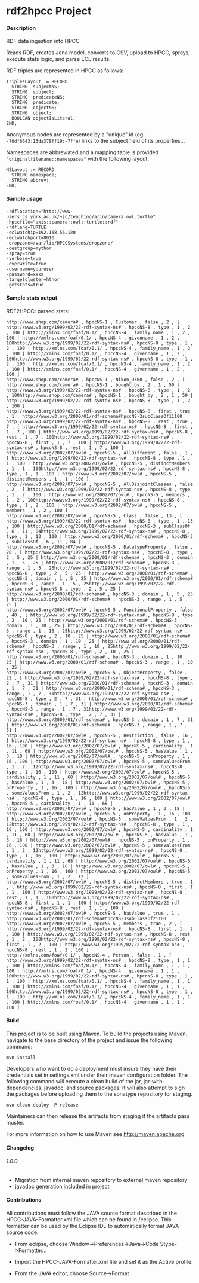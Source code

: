 rdf2hpcc Project
=======================

#### Description
RDF data ingestion into HPCC

Reads RDF, creates Jena model, converts to CSV, upload to HPCC, sprays, execute stats logic, and parse ECL results.

RDF triples are represented in HPCC as follows:

```
TriplesLayout := RECORD
  STRING  subjectNS;
  STRING  subject;
  STRING  predicateNS;
  STRING  predicate;
  STRING  objectNS;
  STRING  object;
  BOOLEAN objectIsLiteral;
END;
```

Anonymous nodes are represented by a "unique" id (eg: `-70df6643:13da378ff19:-7ffe`) links to the subject field of its properties...

Namespaces are abbreviated and a mapping table is provided `"originalfilename::namespaces"` with the following layout:


```
NSLayout := RECORD
  STRING namespace;
  STRING abbrev;
END;
```
 
#### Sample usage
```
-rdflocation="http://www-users.cs.york.ac.uk/~jc/teaching/arin/camera.owl.turtle" 
-hpccfile="axis::camera::owl::turtle::rdf"
-rdflang=TURTLE
-eclwatchip=192.168.56.120
-eclwatchport=8010
-dropzone=/var/lib/HPCCSystems/dropzone/
-destgroup=mythor
-spray=true
-verbose=true
-overwrite=true
-username=youruser
-password=xxxx
-targetcluster=hthor
-getstats=true
```

#### Sample stats output
RDF2HPCC: parsed stats: 

```
http://www.shop.com/camera# , hpccNS-1 , Customer , false , 2 , [ http://www.w3.org/1999/02/22-rdf-syntax-ns# , hpccNS-8 , type , 1 , 2 , 100 | http://xmlns.com/foaf/0.1/ , hpccNS-4 , family_name , 1 , 2 , 100 | http://xmlns.com/foaf/0.1/ , hpccNS-4 , givenname , 1 , 2 , 100http://www.w3.org/1999/02/22-rdf-syntax-ns# , hpccNS-8 , type , 1 , 2 , 100 | http://xmlns.com/foaf/0.1/ , hpccNS-4 , family_name , 1 , 2 , 100 | http://xmlns.com/foaf/0.1/ , hpccNS-4 , givenname , 1 , 2 , 100http://www.w3.org/1999/02/22-rdf-syntax-ns# , hpccNS-8 , type , 1 , 2 , 100 | http://xmlns.com/foaf/0.1/ , hpccNS-4 , family_name , 1 , 2 , 100 | http://xmlns.com/foaf/0.1/ , hpccNS-4 , givenname , 1 , 2 , 100 ]
http://www.shop.com/camera# , hpccNS-1 , Nikon_D300 , false , 2 , [ http://www.shop.com/camera# , hpccNS-1 , bought_by , 2 , 1 , 50 | http://www.w3.org/1999/02/22-rdf-syntax-ns# , hpccNS-8 , type , 1 , 2 , 100http://www.shop.com/camera# , hpccNS-1 , bought_by , 2 , 1 , 50 | http://www.w3.org/1999/02/22-rdf-syntax-ns# , hpccNS-8 , type , 1 , 2 , 100 ]
http://www.w3.org/1999/02/22-rdf-syntax-ns# , hpccNS-8 , first , true , 1 , http://www.w3.org/2000/01/rdf-schema#hpccNS-3subClassOf11100
http://www.w3.org/1999/02/22-rdf-syntax-ns# , hpccNS-8 , rest , true , 7 , [ http://www.w3.org/1999/02/22-rdf-syntax-ns# , hpccNS-8 , first , 1 , 7 , 100 | http://www.w3.org/1999/02/22-rdf-syntax-ns# , hpccNS-8 , rest , 1 , 7 , 100http://www.w3.org/1999/02/22-rdf-syntax-ns# , hpccNS-8 , first , 1 , 7 , 100 | http://www.w3.org/1999/02/22-rdf-syntax-ns# , hpccNS-8 , rest , 1 , 7 , 100 ]
http://www.w3.org/2002/07/owl# , hpccNS-5 , AllDifferent , false , 1 , [ http://www.w3.org/1999/02/22-rdf-syntax-ns# , hpccNS-8 , type , 1 , 1 , 100 | http://www.w3.org/2002/07/owl# , hpccNS-5 , distinctMembers , 1 , 1 , 100http://www.w3.org/1999/02/22-rdf-syntax-ns# , hpccNS-8 , type , 1 , 1 , 100 | http://www.w3.org/2002/07/owl# , hpccNS-5 , distinctMembers , 1 , 1 , 100 ]
http://www.w3.org/2002/07/owl# , hpccNS-5 , AllDisjointClasses , false , 2 , [ http://www.w3.org/1999/02/22-rdf-syntax-ns# , hpccNS-8 , type , 1 , 2 , 100 | http://www.w3.org/2002/07/owl# , hpccNS-5 , members , 1 , 2 , 100http://www.w3.org/1999/02/22-rdf-syntax-ns# , hpccNS-8 , type , 1 , 2 , 100 | http://www.w3.org/2002/07/owl# , hpccNS-5 , members , 1 , 2 , 100 ]
http://www.w3.org/2002/07/owl# , hpccNS-5 , Class , false , 13 , [ http://www.w3.org/1999/02/22-rdf-syntax-ns# , hpccNS-8 , type , 1 , 13 , 100 | http://www.w3.org/2000/01/rdf-schema# , hpccNS-3 , subClassOf , 6 , 11 , 84http://www.w3.org/1999/02/22-rdf-syntax-ns# , hpccNS-8 , type , 1 , 13 , 100 | http://www.w3.org/2000/01/rdf-schema# , hpccNS-3 , subClassOf , 6 , 11 , 84 ]
http://www.w3.org/2002/07/owl# , hpccNS-5 , DatatypeProperty , false , 20 , [ http://www.w3.org/1999/02/22-rdf-syntax-ns# , hpccNS-8 , type , 2 , 5 , 25 | http://www.w3.org/2000/01/rdf-schema# , hpccNS-3 , domain , 1 , 5 , 25 | http://www.w3.org/2000/01/rdf-schema# , hpccNS-3 , range , 1 , 5 , 25http://www.w3.org/1999/02/22-rdf-syntax-ns# , hpccNS-8 , type , 2 , 5 , 25 | http://www.w3.org/2000/01/rdf-schema# , hpccNS-3 , domain , 1 , 5 , 25 | http://www.w3.org/2000/01/rdf-schema# , hpccNS-3 , range , 1 , 5 , 25http://www.w3.org/1999/02/22-rdf-syntax-ns# , hpccNS-8 , type , 2 , 5 , 25 | http://www.w3.org/2000/01/rdf-schema# , hpccNS-3 , domain , 1 , 5 , 25 | http://www.w3.org/2000/01/rdf-schema# , hpccNS-3 , range , 1 , 5 , 25 ]
http://www.w3.org/2002/07/owl# , hpccNS-5 , FunctionalProperty , false , 40 , [ http://www.w3.org/1999/02/22-rdf-syntax-ns# , hpccNS-8 , type , 2 , 10 , 25 | http://www.w3.org/2000/01/rdf-schema# , hpccNS-3 , domain , 1 , 10 , 25 | http://www.w3.org/2000/01/rdf-schema# , hpccNS-3 , range , 1 , 10 , 25http://www.w3.org/1999/02/22-rdf-syntax-ns# , hpccNS-8 , type , 2 , 10 , 25 | http://www.w3.org/2000/01/rdf-schema# , hpccNS-3 , domain , 1 , 10 , 25 | http://www.w3.org/2000/01/rdf-schema# , hpccNS-3 , range , 1 , 10 , 25http://www.w3.org/1999/02/22-rdf-syntax-ns# , hpccNS-8 , type , 2 , 10 , 25 | http://www.w3.org/2000/01/rdf-schema# , hpccNS-3 , domain , 1 , 10 , 25 | http://www.w3.org/2000/01/rdf-schema# , hpccNS-3 , range , 1 , 10 , 25 ]
http://www.w3.org/2002/07/owl# , hpccNS-5 , ObjectProperty , false , 22 , [ http://www.w3.org/1999/02/22-rdf-syntax-ns# , hpccNS-8 , type , 2 , 7 , 31 | http://www.w3.org/2000/01/rdf-schema# , hpccNS-3 , domain , 1 , 7 , 31 | http://www.w3.org/2000/01/rdf-schema# , hpccNS-3 , range , 1 , 7 , 31http://www.w3.org/1999/02/22-rdf-syntax-ns# , hpccNS-8 , type , 2 , 7 , 31 | http://www.w3.org/2000/01/rdf-schema# , hpccNS-3 , domain , 1 , 7 , 31 | http://www.w3.org/2000/01/rdf-schema# , hpccNS-3 , range , 1 , 7 , 31http://www.w3.org/1999/02/22-rdf-syntax-ns# , hpccNS-8 , type , 2 , 7 , 31 | http://www.w3.org/2000/01/rdf-schema# , hpccNS-3 , domain , 1 , 7 , 31 | http://www.w3.org/2000/01/rdf-schema# , hpccNS-3 , range , 1 , 7 , 31 ]
http://www.w3.org/2002/07/owl# , hpccNS-5 , Restriction , false , 16 , [ http://www.w3.org/1999/02/22-rdf-syntax-ns# , hpccNS-8 , type , 1 , 16 , 100 | http://www.w3.org/2002/07/owl# , hpccNS-5 , cardinality , 1 , 11 , 68 | http://www.w3.org/2002/07/owl# , hpccNS-5 , hasValue , 1 , 3 , 18 | http://www.w3.org/2002/07/owl# , hpccNS-5 , onProperty , 1 , 16 , 100 | http://www.w3.org/2002/07/owl# , hpccNS-5 , someValuesFrom , 1 , 2 , 12http://www.w3.org/1999/02/22-rdf-syntax-ns# , hpccNS-8 , type , 1 , 16 , 100 | http://www.w3.org/2002/07/owl# , hpccNS-5 , cardinality , 1 , 11 , 68 | http://www.w3.org/2002/07/owl# , hpccNS-5 , hasValue , 1 , 3 , 18 | http://www.w3.org/2002/07/owl# , hpccNS-5 , onProperty , 1 , 16 , 100 | http://www.w3.org/2002/07/owl# , hpccNS-5 , someValuesFrom , 1 , 2 , 12http://www.w3.org/1999/02/22-rdf-syntax-ns# , hpccNS-8 , type , 1 , 16 , 100 | http://www.w3.org/2002/07/owl# , hpccNS-5 , cardinality , 1 , 11 , 68 | http://www.w3.org/2002/07/owl# , hpccNS-5 , hasValue , 1 , 3 , 18 | http://www.w3.org/2002/07/owl# , hpccNS-5 , onProperty , 1 , 16 , 100 | http://www.w3.org/2002/07/owl# , hpccNS-5 , someValuesFrom , 1 , 2 , 12http://www.w3.org/1999/02/22-rdf-syntax-ns# , hpccNS-8 , type , 1 , 16 , 100 | http://www.w3.org/2002/07/owl# , hpccNS-5 , cardinality , 1 , 11 , 68 | http://www.w3.org/2002/07/owl# , hpccNS-5 , hasValue , 1 , 3 , 18 | http://www.w3.org/2002/07/owl# , hpccNS-5 , onProperty , 1 , 16 , 100 | http://www.w3.org/2002/07/owl# , hpccNS-5 , someValuesFrom , 1 , 2 , 12http://www.w3.org/1999/02/22-rdf-syntax-ns# , hpccNS-8 , type , 1 , 16 , 100 | http://www.w3.org/2002/07/owl# , hpccNS-5 , cardinality , 1 , 11 , 68 | http://www.w3.org/2002/07/owl# , hpccNS-5 , hasValue , 1 , 3 , 18 | http://www.w3.org/2002/07/owl# , hpccNS-5 , onProperty , 1 , 16 , 100 | http://www.w3.org/2002/07/owl# , hpccNS-5 , someValuesFrom , 1 , 2 , 12 ]
http://www.w3.org/2002/07/owl# , hpccNS-5 , distinctMembers , true , 1 , [ http://www.w3.org/1999/02/22-rdf-syntax-ns# , hpccNS-8 , first , 1 , 1 , 100 | http://www.w3.org/1999/02/22-rdf-syntax-ns# , hpccNS-8 , rest , 1 , 1 , 100http://www.w3.org/1999/02/22-rdf-syntax-ns# , hpccNS-8 , first , 1 , 1 , 100 | http://www.w3.org/1999/02/22-rdf-syntax-ns# , hpccNS-8 , rest , 1 , 1 , 100 ]
http://www.w3.org/2002/07/owl# , hpccNS-5 , hasValue , true , 1 , http://www.w3.org/2000/01/rdf-schema#hpccNS-3subClassOf21100
http://www.w3.org/2002/07/owl# , hpccNS-5 , members , true , 2 , [ http://www.w3.org/1999/02/22-rdf-syntax-ns# , hpccNS-8 , first , 1 , 2 , 100 | http://www.w3.org/1999/02/22-rdf-syntax-ns# , hpccNS-8 , rest , 1 , 2 , 100http://www.w3.org/1999/02/22-rdf-syntax-ns# , hpccNS-8 , first , 1 , 2 , 100 | http://www.w3.org/1999/02/22-rdf-syntax-ns# , hpccNS-8 , rest , 1 , 2 , 100 ]
http://xmlns.com/foaf/0.1/ , hpccNS-4 , Person , false , 1 , [ http://www.w3.org/1999/02/22-rdf-syntax-ns# , hpccNS-8 , type , 1 , 1 , 100 | http://xmlns.com/foaf/0.1/ , hpccNS-4 , family_name , 1 , 1 , 100 | http://xmlns.com/foaf/0.1/ , hpccNS-4 , givenname , 1 , 1 , 100http://www.w3.org/1999/02/22-rdf-syntax-ns# , hpccNS-8 , type , 1 , 1 , 100 | http://xmlns.com/foaf/0.1/ , hpccNS-4 , family_name , 1 , 1 , 100 | http://xmlns.com/foaf/0.1/ , hpccNS-4 , givenname , 1 , 1 , 100http://www.w3.org/1999/02/22-rdf-syntax-ns# , hpccNS-8 , type , 1 , 1 , 100 | http://xmlns.com/foaf/0.1/ , hpccNS-4 , family_name , 1 , 1 , 100 | http://xmlns.com/foaf/0.1/ , hpccNS-4 , givenname , 1 , 1 , 100 ]
```

#### Build
This project is to be built using Maven. To build the projects using Maven, navigate to the base directory of the project and issue the following command:

`mvn install`

Developers who want to do a deployment must insure they have their credentials set in settings.xml under their maven configuration folder.  The following command will execute a clean build of the jar, jar-with-dependencies, javadoc, and source packages.  It will also attempt to sign the packages before uploading them to the sonatype repository for staging.

`mvn clean deploy -P release`

Maintainers can then release the artifacts from staging if the artifacts pass muster.

For more information on how to use Maven see http://maven.apache.org

#### Changelog
###### 1.0.0
- Migration from internal maven repository to external maven repository
- javadoc generation included in project

#### Contributions

All contributions must follow the JAVA source format described in the HPCC-JAVA-Formatter.xml file which can be found in /eclipse.
This formatter can be used by the Eclipse IDE to automatically format JAVA source code.

- From eclipse, choose Window->Preferences->Java->Code Stype->Formatter...

- Import the HPCC-JAVA-Formatter.xml file and set it as the Active profile.

- From the JAVA editor, choose Source->Format
